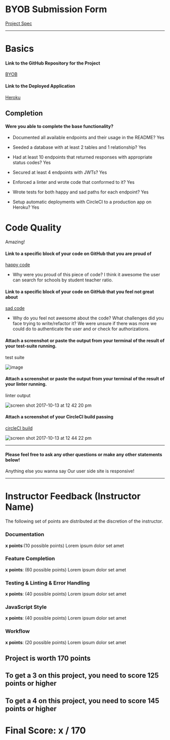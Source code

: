 # BYOB Submission Form

[Project Spec](http://frontend.turing.io/projects/build-your-own-backend.html)

------

# Basics

#### Link to the GitHub Repository for the Project
[BYOB](https://github.com/sljohnson32/byob)

#### Link to the Deployed Application
[Heroku](https://sj-da-byob.herokuapp.com/)


## Completion

#### Were you able to complete the base functionality?

* Documented all available endpoints and their usage in the README?
Yes

* Seeded a database with at least 2 tables and 1 relationship?
Yes

* Had at least 10 endpoints that returned responses with appropriate status codes?
Yes

* Secured at least 4 endpoints with JWTs?
Yes

* Enforced a linter and wrote code that conformed to it?
Yes

* Wrote tests for both happy and sad paths for each endpoint?
Yes

* Setup automatic deployments with CircleCI to a production app on Heroku?
Yes

# Code Quality
Amazing!

#### Link to a specific block of your code on GitHub that you are proud of
[happy code](https://github.com/sljohnson32/byob/blob/master/ProudCode.js)

* Why were you proud of this piece of code?
I think it awesome the user can search for schools by student teacher ratio.

#### Link to a specific block of your code on GitHub that you feel not great about
[sad code](https://github.com/sljohnson32/byob/blob/master/SadCode.js)

* Why do you feel not awesome about the code? What challenges did you face trying to write/refactor it?
We were unsure if there was more we could do to authenticate the user and or check for authorizations.

#### Attach a screenshot or paste the output from your terminal of the result of your test-suite running.

test suite

![image](https://user-images.githubusercontent.com/26985984/31564015-9a823fbe-b01e-11e7-8c96-2c9a1f6d92da.png)


#### Attach a screenshot or paste the output from your terminal of the result of your linter running.

linter output

![screen shot 2017-10-13 at 12 42 20 pm](https://user-images.githubusercontent.com/26985984/31561090-01291540-b014-11e7-9d4e-58d2e253edc4.png)

#### Attach a screenshot of your CircleCI build passing

[circleCI build](https://circleci.com/gh/sljohnson32/byob)


![screen shot 2017-10-13 at 12 44 22 pm](https://user-images.githubusercontent.com/26985984/31561174-48352dde-b014-11e7-88fc-88bc25e7f909.png)


-----

#### Please feel free to ask any other questions or make any other statements below!

Anything else you wanna say
Our user side site is responsive!

-----


# Instructor Feedback (Instructor Name)

The following set of points are distributed at the discretion of the instructor.

### Documentation

**x points**:(10 possible points) Lorem ipsum dolor set amet

### Feature Completion

**x points**: (60 possible points) Lorem ipsum dolor set amet

### Testing & Linting & Error Handling

**x points**: (40 possible points) Lorem ipsum dolor set amet

### JavaScript Style

**x points**: (40 possible points) Lorem ipsum dolor set amet

### Workflow

**x points**: (20 possible points) Lorem ipsum dolor set amet

## Project is worth 170 points

## To get a 3 on this project, you need to score 125 points or higher
## To get a 4 on this project, you need to score 145 points or higher

# Final Score: x / 170
